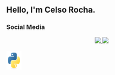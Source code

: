 ## Hello, I'm Celso Rocha.

### Social Media


<div align="center">
  <a href="https://github.com/celsick">
  <img height="160em" src="https://github-readme-stats.vercel.app/api?username=celsick&show_icons=true&theme=tokyonight&include_all_commits=true&count_private=true"/>
  <img height="160em" src="https://github-readme-stats.vercel.app/api/top-langs/?username=celsick&layout=compact&langs_count=16&theme=tokyonight"/>
</div>

<div style="display: inline_block"><br>
  <img alt="Python" height="50" width="40" src="https://raw.githubusercontent.com/devicons/devicon/master/icons/python/python-original.svg">
</div>

##


